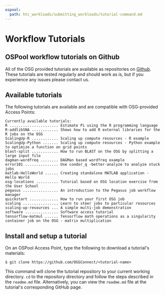 ```yaml
---
ospool:
  path: htc_workloads/submitting_workloads/tutorial-command.md
---
```


Workflow Tutorials 
====================================



OSPool workflow tutorials on Github
-------------------------------

All of the OSG provided tutorials are available as repositories on
[Github](<https://github.com/OSGConnect/>). These
tutorials are tested regularly and should work as is, but if 
you experience any issues please contact us. 

Available tutorials
-------------------

The following tutorials are available and are compatible with OSG-provided Access Points: 

	Currently available tutorials:
	R ...................... Estimate Pi using the R programming language
	R-addlibSNA ............ Shows how to add R external libraries for the R jobs on the OSG
	ScalingUp-R ............ Scaling up compute resources - R example 
	ScalingUp-Python ....... Scaling up compute resources - Python example to optimize a function on grid points
	blast-split ............ How to run BLAST on the OSG by splitting a large input file
	dagman-wordfreq ........ DAGMan based wordfreq example
	error101 ............... Use condor_q -better-analyze to analyze stuck jobs
	matlab-HelloWorld ...... Creating standalone MATLAB application - Hello World 
	osg-locations .......... Tutorial based on OSG location exercise from the User School
	pegasus ................ An introduction to the Pegasus job workflow manager
	quickstart ............. How to run your first OSG job
	scaling ................ Learn to steer jobs to particular resources
	scaling-up-resources ... A simple multi-job demonstration
	software ............... Software access tutorial
	tensorflow-matmul ...... Tensorflow math operations as a singularity container job on the OSG - matrix multiplication
  
Install and setup a tutorial
----------------------------

On an OSPool Access Point, type the following to download a tutorial's materials:

	$ git clone https://github.com/OSGConnect/<tutorial-name>
  
This command will clone the tutorial repository to your current working directory.
`cd` to the repository directory and follow the steps described in the `readme.md` file.
Alternatively, you can view the `readme.md` file at the tutorial's corresponding GitHub page.
